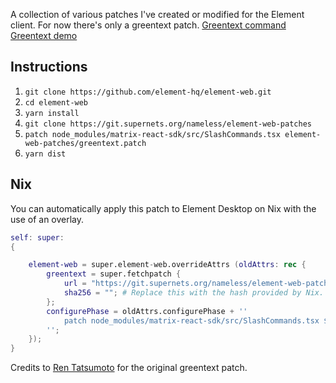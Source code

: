 A collection of various patches I've created or modified for the Element client.
For now there's only a greentext patch.
[Greentext command](images/greentext.png)
[Greentext demo](images/greentext_demo.png)
## Instructions
1. `git clone https://github.com/element-hq/element-web.git`
2. `cd element-web`
3. `yarn install`
4. `git clone https://git.supernets.org/nameless/element-web-patches`
7. `patch node_modules/matrix-react-sdk/src/SlashCommands.tsx element-web-patches/greentext.patch`
8. `yarn dist`

## Nix
You can automatically apply this patch to Element Desktop on Nix with the use of an overlay.
```nix
self: super:
{

    element-web = super.element-web.overrideAttrs (oldAttrs: rec {
  	    greentext = super.fetchpatch {
	        url = "https://git.supernets.org/nameless/element-web-patches/raw/branch/main/greentext.patch";
   		    sha256 = ""; # Replace this with the hash provided by Nix.
 	    };
		configurePhase = oldAttrs.configurePhase + ''
			patch node_modules/matrix-react-sdk/src/SlashCommands.tsx ${greentext}
		'';
	});
}
```

Credits to [Ren Tatsumoto](https://github.com/tatsumoto-ren) for the original greentext patch.

